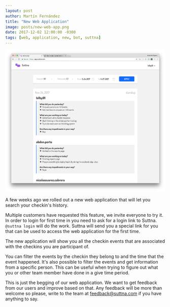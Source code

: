 ```yaml
---
layout: post
author: Martín Fernández
title: "New Web Application"
image: posts/new-web-app.png
date: 2017-12-02 12:00:00 -0300
tags: [web, application, new, bot, suttna]
---
```


![App](/assets/posts/new-web-app.png)

A few weeks ago we rolled out a new web application that will let you search your checkin's history.

Multiple customers have requested this feature, we invite everyone to try it. In order to login for first time
in you need to ask for a login link to Suttna. `@suttna login` will do the work. Suttna will send you
a special link for you that can be used to access the web application for the first time.

The new application will show you all the checkin events that are associated with the checkins you are participant of.

You can filter the events by the checkin they belong to and the time that the event happened. It's also possible to
filter the events and get information from a specific person. This can be useful when trying to figure out what
you or other team member have done in a give time period.

This is just the begging of our web application. We want to get feedback from our users and improve based on that. Any
feedback will be more than welcome so please, write to the team at [feedback@suttna.com](mailto:support@suttna.com) if
you have anything to say.
